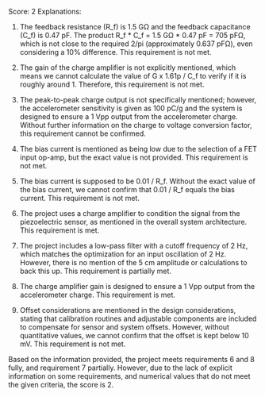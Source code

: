 Score: 2
Explanations: 
1. The feedback resistance (R_f) is 1.5 GΩ and the feedback capacitance (C_f) is 0.47 pF. The product R_f * C_f = 1.5 GΩ * 0.47 pF = 705 pFΩ, which is not close to the required 2/pi (approximately 0.637 pFΩ), even considering a 10% difference. This requirement is not met.

2. The gain of the charge amplifier is not explicitly mentioned, which means we cannot calculate the value of G x 1.61p / C_f to verify if it is roughly around 1. Therefore, this requirement is not met.

3. The peak-to-peak charge output is not specifically mentioned; however, the accelerometer sensitivity is given as 100 pC/g and the system is designed to ensure a 1 Vpp output from the accelerometer charge. Without further information on the charge to voltage conversion factor, this requirement cannot be confirmed.

4. The bias current is mentioned as being low due to the selection of a FET input op-amp, but the exact value is not provided. This requirement is not met.

5. The bias current is supposed to be 0.01 / R_f. Without the exact value of the bias current, we cannot confirm that 0.01 / R_f equals the bias current. This requirement is not met.

6. The project uses a charge amplifier to condition the signal from the piezoelectric sensor, as mentioned in the overall system architecture. This requirement is met.

7. The project includes a low-pass filter with a cutoff frequency of 2 Hz, which matches the optimization for an input oscillation of 2 Hz. However, there is no mention of the 5 cm amplitude or calculations to back this up. This requirement is partially met.

8. The charge amplifier gain is designed to ensure a 1 Vpp output from the accelerometer charge. This requirement is met.

9. Offset considerations are mentioned in the design considerations, stating that calibration routines and adjustable components are included to compensate for sensor and system offsets. However, without quantitative values, we cannot confirm that the offset is kept below 10 mV. This requirement is not met.

Based on the information provided, the project meets requirements 6 and 8 fully, and requirement 7 partially. However, due to the lack of explicit information on some requirements, and numerical values that do not meet the given criteria, the score is 2.